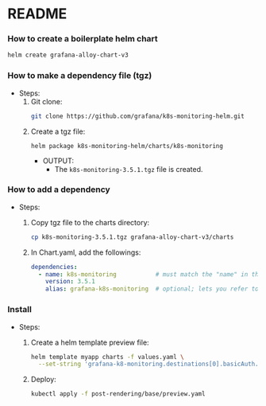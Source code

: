 README
======


### How to create a boilerplate helm chart
```bash
helm create grafana-alloy-chart-v3
```


### How to make a dependency file (tgz)
* Steps:
  1. Git clone:
     ```bash
     git clone https://github.com/grafana/k8s-monitoring-helm.git
     ```
  2. Create a tgz file:
     ```
     helm package k8s-monitoring-helm/charts/k8s-monitoring
     ```
     - OUTPUT:
       - The `k8s-monitoring-3.5.1.tgz` file is created.


### How to add a dependency
* Steps:
  1. Copy tgz file to the charts directory:
     ```bash
     cp k8s-monitoring-3.5.1.tgz grafana-alloy-chart-v3/charts
     ```

  2. In Chart.yaml, add the followings:
     ```yaml
     dependencies:
       - name: k8s-monitoring           # must match the "name" in the dependency's Chart.yaml
         version: 3.5.1
         alias: grafana-k8s-monitoring  # optional; lets you refer to it by a different name in values.yaml
     ```


### Install
* Steps:
  1. Create a helm template preview file:
     ```bash
     helm template myapp charts -f values.yaml \
       --set-string 'grafana-k8-monitoring.destinations[0].basicAuth.password'="$GRAFANA_TOKEN" > post-rendering/base/preview.yaml
     ```

  2. Deploy:
     ```bash
     kubectl apply -f post-rendering/base/preview.yaml 
     ```

